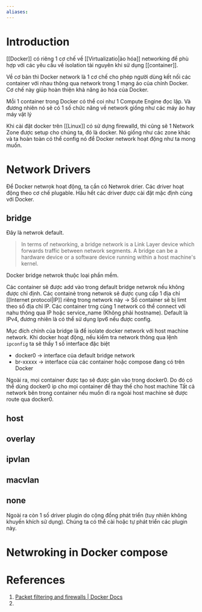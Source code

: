 ```yaml
---
aliases:
---
```

# Introduction

[[Docker]] có riêng 1 cơ chế về [[Virtualizatio|ảo hóa]] networking để phù hợp với các yêu cầu về isolation tài nguyên khi sử dụng [[container]].

Về cơ bản thì Docker network là 1 cơ chế cho phép người dùng kết nối các container với nhau thông qua network trong 1 mạng ảo của chính Docker. Cơ chế này giúp hoàn thiện khả năng ảo hóa của Docker.

Mỗi 1 container trong Docker có thể coi như 1 Compute Engine đọc lập. Và đương nhiên nó sẽ có 1 số chức năng về network giống như các máy ảo hay máy vật lý

Khi cài đặt docker trên [[Linux]] có sử dựng firewalld, thì cũng sẽ 1 Network Zone được setup cho chúng ta, đó là docker. Nó giống như các zone khác và ta hoàn toàn có thể config nó để Docker network hoạt động như ta mong muốn.

# Network Drivers

Để Docker netwrok hoạt động, ta cần có Netwrok drier. Các driver hoạt động theo cơ chế plugable. Hầu hết các driver được cài đặt mặc định cùng với Docker.

## bridge
Đây là netwrok default. 
> In terms of networking, a bridge network is a Link Layer device which forwards traffic between network segments. A bridge can be a hardware device or a software device running within a host machine's kernel.

Docker bridge netwrok thuộc loại phần mềm.

Các container sẽ được add vào trong default bridge netwrok nếu không được chỉ định. Các containẻ trong netwrok sẽ được cung cấp 1 địa chỉ [[Internet protocol|IP]] riêng trong network này -> Số container sẽ bị limt theo số địa chỉ IP. Các container trng cùng 1 network có thể connect với nahu thông qua IP hoặc service_name (Không phải hostname). Default là IPv4, đương nhiên là có thể sử dụng Ipv6 nếu được config.

Mục đích chính của bridge là để isolate docker network với host machine network. Khi docker hoạt động, nếu kiểm tra network thông qua lệnh `ipconfig` ta sẽ thấy 1 số interface đặc biệt

- docker0 -> interface của default bridge network
- br-xxxxx -> interface của các container hoặc compose đang có trên Docker

Ngoài ra, mọi container được tạo sẽ được gán vào trong docker0. Do đó có thể dùng docker0 ip cho mọi container để thay thế cho host machine
Tất cả network bên trong container nếu muốn đi ra ngoài host machine sẽ được route qua docker0.
## host

## overlay

## ipvlan

## macvlan

## none

Ngoài ra còn 1 số driver plugin do cộng đồng phát triển (tuy nhiên không khuyến khích sử dụng). Chúng ta có thể cài hoặc tự phát triển các plugin này.

# Netwroking in Docker compose



# References
1. [Packet filtering and firewalls | Docker Docs](https://docs.docker.com/network/packet-filtering-firewalls/)
2. 